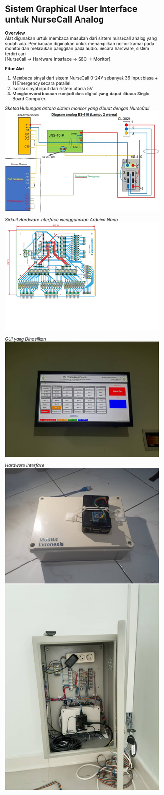 # Sistem Graphical User Interface untuk NurseCall Analog 

**Overview**<br />
Alat digunakan untuk membaca masukan dari sistem nursecall analog yang sudah ada. Pembacaan digunakan untuk menampilkan nomor kamar pada monitor dan melakukan panggilan pada audio. Secara hardware, sistem terdiri dari <br />
[NurseCall -> Hardware Interface -> SBC -> Monitor].

**Fitur Alat**
1. Membaca sinyal dari sistem NurseCall 0-24V sebanyak 36 Input biasa + 11 Emergency secara parallel
2. Isolasi sinyal input dari sistem utama 5V
3. Mengkonversi bacaan menjadi data digital yang dapat dibaca Single Board Computer.

*Sketsa Hubungan antara sistem monitor yang dibuat dengan NurseCall*
![Sketsa](https://github.com/mrproffirman/Portofolio/blob/main/NurseCall/img/Sketsa.jpg)

*Sirkuit Hardware Interface menggunakan Arduino Nano*
![Sirkuit](https://github.com/mrproffirman/Portofolio/blob/main/NurseCall/img/Circuit_Serial_3_color.png)

*GUI yang Dihasilkan*
![GUI](https://github.com/mrproffirman/Portofolio/blob/main/NurseCall/img/GUI.jpg)

*Hardware Interface*
![Hardware_Interface](https://github.com/mrproffirman/Portofolio/blob/main/NurseCall/img/Hardware%2BSBC.jpg)
![Hardware_Interface](https://github.com/mrproffirman/Portofolio/blob/main/NurseCall/img/Implementasi.jpg)
